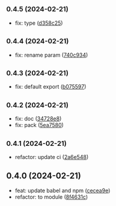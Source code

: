 ## <small>0.4.5 (2024-02-21)</small>

* fix: type ([d358c25](https://github.com/rosmarinus-project/common-plugins/commit/d358c25))



## <small>0.4.4 (2024-02-21)</small>

* fix: rename param ([740c934](https://github.com/rosmarinus-project/common-plugins/commit/740c934))



## <small>0.4.3 (2024-02-21)</small>

* fix: default export ([b075597](https://github.com/rosmarinus-project/common-plugins/commit/b075597))



## <small>0.4.2 (2024-02-21)</small>

* fix: doc ([34728e8](https://github.com/rosmarinus-project/common-plugins/commit/34728e8))
* fix: pack ([5ea7580](https://github.com/rosmarinus-project/common-plugins/commit/5ea7580))



## <small>0.4.1 (2024-02-21)</small>

* refactor: update ci ([2a6e548](https://github.com/rosmarinus-project/common-plugins/commit/2a6e548))



## 0.4.0 (2024-02-21)

* feat: update babel and npm ([cecea9e](https://github.com/rosmarinus-project/common-plugins/commit/cecea9e))
* refactor: to module ([8f4631c](https://github.com/rosmarinus-project/common-plugins/commit/8f4631c))



